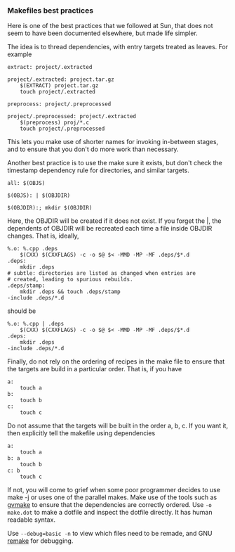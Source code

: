 ### Makefiles best practices

Here is one of the best practices that we followed at Sun, that does not seem to have been documented elsewhere, but made life simpler.

The idea is to thread dependencies, with entry targets treated as leaves. For example

```
extract: project/.extracted

project/.extracted: project.tar.gz
    $(EXTRACT) project.tar.gz
    touch project/.extracted

preprocess: project/.preprocessed

project/.preprocessed: project/.extracted
    $(preprocess) proj/*.c
    touch project/.preprocessed
```

This lets you make use of shorter names for invoking in-between stages, and to ensure that you don't do more work than necessary.

Another best practice is to use the make sure it exists, but don't check the timestamp dependency rule for directories, and similar targets.

```
all: $(OBJS)

$(OBJS): | $(OBJDIR)

$(OBJDIR):; mkdir $(OBJDIR)
```

Here, the OBJDIR will be created if it does not exist. If you forget the |, the dependents of OBJDIR will be recreated each time a file inside OBJDIR changes. That is, ideally,

```
%.o: %.cpp .deps
    $(CXX) $(CXXFLAGS) -c -o $@ $< -MMD -MP -MF .deps/$*.d
.deps:
    mkdir .deps
# subtle: directories are listed as changed when entries are
# created, leading to spurious rebuilds.
.deps/stamp:
    mkdir .deps && touch .deps/stamp
-include .deps/*.d
```

should be

```
%.o: %.cpp | .deps
    $(CXX) $(CXXFLAGS) -c -o $@ $< -MMD -MP -MF .deps/$*.d
.deps:
    mkdir .deps
-include .deps/*.d
```

Finally, do not rely on the ordering of recipes in the make file to ensure that the targets are build in a particular order. That is, if you have

```
a:
    touch a
b:
    touch b
c:
    touch c
```

Do not assume that the targets will be built in the order a, b, c. If you want it, then explicitly tell the makefile using dependencies

```
a:
    touch a
b: a
    touch b
c: b
    touch c
```

If not, you will come to grief when some poor programmer decides to use make -j <n> or uses one of the parallel makes. Make use of the tools such as [gvmake](https://metacpan.org/pod/release/AGENT/Makefile-GraphViz-0.18/script/gvmake) to ensure that the dependencies are correctly ordered. Use `-o make.dot` to make a dotfile and inspect the dotfile directly. It has human readable syntax.

Use `--debug=basic -n` to view which files need to be remade, and GNU [remake](http://bashdb.sourceforge.net/remake/) for debugging.

